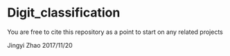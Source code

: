 # Digit_classification
You are free to cite this repository as a point to start on any related projects

Jingyi Zhao
2017/11/20
